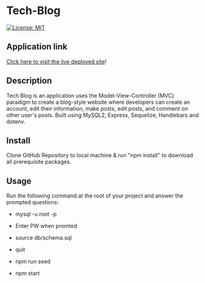 # Tech-Blog
 [![License: MIT](https://img.shields.io/badge/License-MIT-yellow.svg)](https://opensource.org/licenses/MIT)


## Application link

 [Click here to visit the live deployed site](https://new-mvc-tech-blog.herokuapp.com/)!

 ## Description
 Tech Blog is an application uses the Model-View-Controller (MVC) paradigm to create a blog-style website where developers can create an account, edit their information, make posts, edit posts, and comment on other user's posts.
 Built using MySQL2, Express, Sequelize, Handlebars and dotenv.



## Install
Clone GitHub Repository to local machine & run "npm install" to download all prerequisite packages.

## Usage
Run the following command at the root of your project and answer the prompted questions:

- mysql -u root -p

- Enter PW when promted

- source db/schema.sql

- quit

- npm run seed

- npm start
